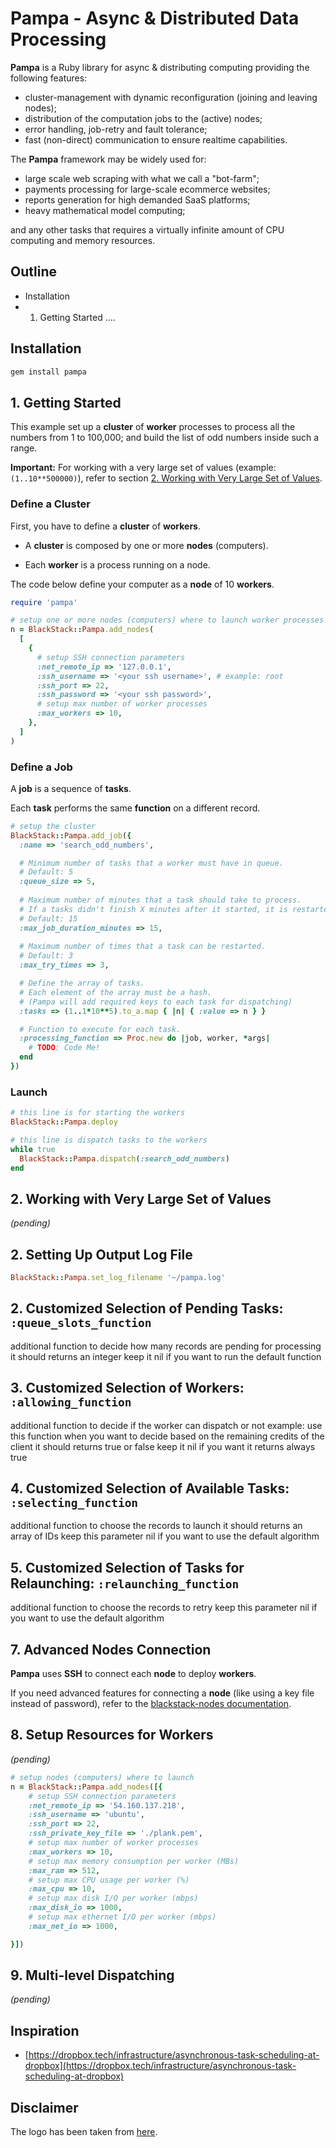 
# Pampa - Async & Distributed Data Processing

**Pampa** is a Ruby library for async & distributing computing providing the following features:

* cluster-management with dynamic reconfiguration (joining and leaving nodes);
* distribution of the computation jobs to the (active) nodes; 
* error handling, job-retry and fault tolerance;
* fast (non-direct) communication to ensure realtime capabilities.

The **Pampa** framework may be widely used for:

* large scale web scraping with what we call a "bot-farm"; 
* payments processing for large-scale ecommerce websites;
* reports generation for high demanded SaaS platforms;
* heavy mathematical model computing; 

and any other tasks that requires a virtually infinite amount of CPU computing and memory resources.

## Outline

- Installation
- 1. Getting Started
....

## Installation

```cmd
gem install pampa
```

## 1. Getting Started

This example set up a **cluster** of **worker** processes to process all the numbers from 1 to 100,000; and build the list of odd numbers inside such a range.

**Important:** For working with a very large set of values (example: `(1..10**500000)`), refer to section [2. Working with Very Large Set of Values](???).

### Define a Cluster

First, you have to define a **cluster** of **workers**.

- A **cluster** is composed by one or more **nodes** (computers).

- Each **worker** is a process running on a node.

The code below define your computer as a **node** of 10 **workers**. 

```ruby
require 'pampa'

# setup one or more nodes (computers) where to launch worker processes
n = BlackStack::Pampa.add_nodes(
  [
    {
      # setup SSH connection parameters
      :net_remote_ip => '127.0.0.1',  
      :ssh_username => '<your ssh username>', # example: root
      :ssh_port => 22,
      :ssh_password => '<your ssh password>',
      # setup max number of worker processes
      :max_workers => 10,
    },
  ]
)
```

### Define a Job

A **job** is a sequence of **tasks**. 

Each **task** performs the same **function** on a different record.

```ruby
# setup the cluster
BlackStack::Pampa.add_job({
  :name => 'search_odd_numbers',

  # Minimum number of tasks that a worker must have in queue.
  # Default: 5
  :queue_size => 5, 
  
  # Maximum number of minutes that a task should take to process.
  # If a tasks didn't finish X minutes after it started, it is restarted and assigned to another worker.
  # Default: 15
  :max_job_duration_minutes => 15,  
  
  # Maximum number of times that a task can be restarted.
  # Default: 3
  :max_try_times => 3,

  # Define the array of tasks.
  # Each element of the array must be a hash.
  # (Pampa will add required keys to each task for dispatching)
  :tasks => (1..1*10**5).to_a.map { |n| { :value => n } }

  # Function to execute for each task.
  :processing_function => Proc.new do |job, worker, *args|
    # TODO: Code Me!
  end
})
```

### Launch

```ruby
# this line is for starting the workers
BlackStack::Pampa.deploy

# this line is dispatch tasks to the workers
while true
  BlackStack::Pampa.dispatch(:search_odd_numbers)
end
```

## 2. Working with Very Large Set of Values

_(pending)_

## 2. Setting Up Output Log File

```ruby
BlackStack::Pampa.set_log_filename '~/pampa.log'
```

## 2. Customized Selection of Pending Tasks: `:queue_slots_function`

additional function to decide how many records are pending for processing
it should returns an integer
keep it nil if you want to run the default function

## 3. Customized Selection of Workers: `:allowing_function`

additional function to decide if the worker can dispatch or not
example: use this function when you want to decide based on the remaining credits of the client
it should returns true or false
keep it nil if you want it returns always true

## 4. Customized Selection of Available Tasks: `:selecting_function`

additional function to choose the records to launch
it should returns an array of IDs
keep this parameter nil if you want to use the default algorithm

## 5. Customized Selection of Tasks for Relaunching: `:relaunching_function`

additional function to choose the records to retry
keep this parameter nil if you want to use the default algorithm

## 7. Advanced Nodes Connection

**Pampa** uses **SSH** to connect each **node** to deploy **workers**.

If you need advanced features for connecting a **node** (like using a key file instead of password), refer to the [blackstack-nodes documentation](https://github.com/leandrosardi/blackstack-nodes).

## 8. Setup Resources for Workers

_(pending)_

```ruby
# setup nodes (computers) where to launch
n = BlackStack::Pampa.add_nodes([{
    # setup SSH connection parameters
    :net_remote_ip => '54.160.137.218',  
    :ssh_username => 'ubuntu',
    :ssh_port => 22,
    :ssh_private_key_file => './plank.pem',
    # setup max number of worker processes
    :max_workers => 10,
    # setup max memory consumption per worker (MBs)
    :max_ram => 512, 
    # setup max CPU usage per worker (%)
    :max_cpu => 10,
    # setup max disk I/O per worker (mbps)
    :max_disk_io => 1000,
    # setup max ethernet I/O per worker (mbps)
    :max_net_io => 1000,

}])
```

## 9. Multi-level Dispatching

_(pending)_

## Inspiration

- [https://dropbox.tech/infrastructure/asynchronous-task-scheduling-at-dropbox](https://dropbox.tech/infrastructure/asynchronous-task-scheduling-at-dropbox)

## Disclaimer

The logo has been taken from [here](https://www.shareicon.net/lines-circles-endpoints-nodes-658150).
